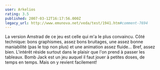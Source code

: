 ```yaml
---
user: Arkelios
rating: 3.5
published: 2007-03-12T16:17:56.000Z
legacy_url: http://www.emunova.net/veda/test/1941.htm#comment-7694
---
```

La version Amstrad de ce jeu est celle qui m'a le plus convaincu. Côté technique: bons graphismes, assez bons bruitages, une assez bonne maniabilité (pas le top non plus) et une animation assez fluide... Bref, assez bien. L'intérêt réside surtout dans le plaisir que l'on prend à passer les tableaux. Bomb Jack est un jeu auquel il faut jouer à petites doses, de temps en temps. Mais on y revient facilement!